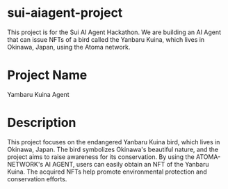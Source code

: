 # sui-aiagent-project
This project is for the Sui AI Agent Hackathon. We are building an AI Agent that can issue NFTs of a bird called the Yanbaru Kuina, which lives in Okinawa, Japan, using the Atoma network.

# Project Name
Yambaru Kuina Agent

# Description
This project focuses on the endangered Yanbaru Kuina bird, which lives in Okinawa, Japan. The bird symbolizes Okinawa's beautiful nature, and the project aims to raise awareness for its conservation. By using the ATOMA-NETWORK's AI AGENT, users can easily obtain an NFT of the Yanbaru Kuina. The acquired NFTs help promote environmental protection and conservation efforts.
